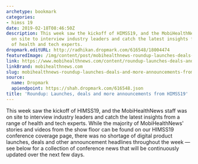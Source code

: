 ```yaml
---
archetype: bookmark
categories:
- himss 19
date: 2019-02-18T08:46:50Z
description: This week saw the kickoff of HIMSS19, and the MobiHealthNews staff was
  on site to interview industry leaders and catch the latest insights from a range
  of health and tech experts.
dropmark.editURL: http://radhikan.dropmark.com/616548/18004474
featuredImage: /img/content/post/mobihealthnews-roundup-launches-deals-and-more-announcements-from-himss19.jpg
link: https://www.mobihealthnews.com/content/roundup-launches-deals-and-more-announcements-himss19
linkBrand: mobihealthnews.com
slug: mobihealthnews-roundup-launches-deals-and-more-announcements-from-himss19
source:
  name: Dropmark
  apiendpoint: https://shah.dropmark.com/616548.json
title: 'Roundup: Launches, deals and more announcements from HIMSS19'
---
```

This week saw the kickoff of HIMSS19, and the MobiHealthNews staff was on site to interview industry leaders and catch the latest insights from a range of health and tech experts. While the majority of MobiHealthNews' stories and videos from the show floor can be found on our HIMSS19 conference coverage page, there was no shortage of digital product launches, deals and other announcement headlines throughout the week — see below for a collection of conference news that will be continuously updated over the next few days.

